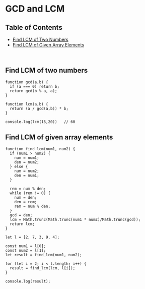 # GCD and LCM

## Table of Contents

- [Find LCM of Two Numbers](#find-lcm-of-two-numbers)
- [Find LCM of Given Array Elements](#find-lcm-of-given-array-elements)

<br/>

## <a name="find-lcm-of-two-numbers"></a>Find LCM of two numbers

```
function gcd(a,b) {
  if (a === 0) return b;
  return gcd(b % a, a);
}

function lcm(a,b) {
  return (a / gcd(a,b)) * b;
}

console.log(lcm(15,20))   // 60
```
## <a name="find-lcm-of-given-array-elements"></a>Find LCM of given array elements

```
function find_lcm(num1, num2) {
  if (num1 > num2) {
    num = num1;
    den = num2;
  } else {
    num = num2;
    den = num1;
  }

  rem = num % den;
  while (rem != 0) {
    num = den;
    den = rem;
    rem = num % den;
  }
  gcd = den;
  lcm = Math.trunc(Math.trunc(num1 * num2)/Math.trunc(gcd));
  return lcm;
}

let l = [2, 7, 3, 9, 4];

const num1 = l[0];
const num2 = l[1];
let result = find_lcm(num1, num2);

for (let i = 2; i < l.length; i++) {
  result = find_lcm(lcm, l[i]);
}

console.log(result);
```
